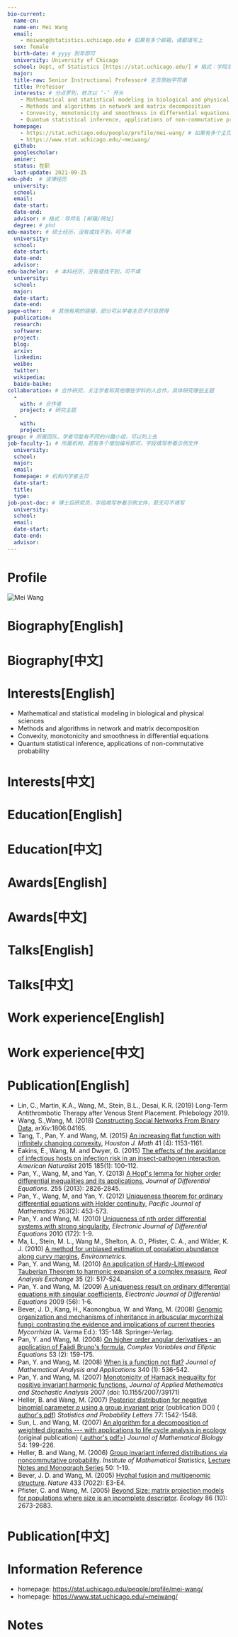 ```yaml
---
bio-current:
  name-cn: 
  name-en: Mei Wang
  email: 
    - meiwang@statistics.uchicago.edu # 如果有多个邮箱，请都填写上
  sex: female
  birth-date: # yyyy 到年即可
  university: University of Chicago 
  school: Dept, of Statistics [https://stat.uchicago.edu/] # 格式：学院名称[学院官网链接]
  major: 
  title-raw: Senior Instructional Professor# 主页原始字符串
  title: Professor
  interests: # 分点罗列，依次以 ‘-’ 开头
    - Mathematical and statistical modeling in biological and physical sciences
    - Methods and algorithms in network and matrix decomposition
    - Convexity, monotonicity and smoothness in differential equations
    - Quantum statistical inference, applications of non-commutative probability
  homepage: 
    - https://stat.uchicago.edu/people/profile/mei-wang/ # 如果有多个主页，请都填写上
    - https://www.stat.uchicago.edu/~meiwang/
  github: 
  googlescholar: 
  aminer: 
  status: 在职
  last-update: 2021-09-25
edu-phd:  # 读博经历
  university: 
  school: 
  email: 
  date-start: 
  date-end: 
  advisor: # 格式：导师名 [邮箱/网址]
  degree: # phd
edu-master: # 硕士经历，没有或找不到，可不填
  university: 
  school: 
  date-start: 
  date-end: 
  advisor:
edu-bachelor:  # 本科经历，没有或找不到，可不填
  university: 
  school: 
  major: 
  date-start: 
  date-end: 
page-other:   # 其他有用的链接，部分可从学者主页子栏目获得
  publication: 
  research: 
  software: 
  project: 
  blog: 
  arxiv: 
  linkedin: 
  weibo:
  twitter:
  wikipedia:
  baidu-baike:
collaboration: # 合作研究，关注学者和其他哪些学科的人合作，具体研究哪些主题
  - 
    with: # 合作者
    project: # 研究主题
  - 
    with: 
    project: 
group: # 所属团队，学者可能有不同的兴趣小组，可以列上去
job-faculty-1: # 所属机构，若有多个增加编号即可，字段填写参看示例文件
  university: 
  school: 
  major: 
  email: 
  homepage: # 机构内学者主页
  date-start: 
  title: 
  type: 
job-post-doc: # 博士后研究员，字段填写参看示例文件，若无可不填写
  university: 
  school: 
  email: 
  date-start: 
  date-end: 
  advisor: 
---
```


# Profile

![Mei Wang](https://d3qi0qp55mx5f5.cloudfront.net/stat/i/people/Faculty/Wang_Mei_600x600.jpg?mtime=1565184616)

# Biography[English]

# Biography[中文]

# Interests[English]

- Mathematical and statistical modeling in biological and physical sciences
- Methods and algorithms in network and matrix decomposition
- Convexity, monotonicity and smoothness in differential equations
- Quantum statistical inference, applications of non-commutative probability

# Interests[中文]

# Education[English]

# Education[中文]

# Awards[English]

# Awards[中文]

# Talks[English]

# Talks[中文]

# Work experience[English]

# Work experience[中文]

# Publication[English]

- Lin, C., Martin, K.A., Wang, M., Stein, B.L., Desai, K.R. (2019)  Long-Term Antithrombotic Therapy after Venous Stent Placement. Phlebology 2019.
- Wang, S.,Wang, M. (2018)  [Constructing Social Networks From Binary Data](https://arxiv.org/pdf/1806.04165.pdf), arXiv:1806.04165.
- Tang, T., Pan, Y. and Wang, M. (2015)  [An increasing flat function with infinitely changing convexity](http://www.stat.uchicago.edu/~meiwang/research/HJM2015.pdf), *Houston J. Math* 41 (4): 1153-1161.
- Eakins, E., Wang, M. and Dwyer, G. (2015)  [The effects of the avoidance of infectious hosts on infection risk in an insect-pathogen interaction](http://www.stat.uchicago.edu/~meiwang/research/LibbyGreg15.pdf), *American Naturalist* 2015 185(1): 100-112.
- Pan, Y., Wang, M, and Yan, Y. (2013)  [A Hopf's lemma for higher order differential inequalities and its applications](http://www.stat.uchicago.edu/~meiwang/research/Hopf-nth-Pan-Yan2013.pdf), *Journal of Differential Equations*. 255 (2013): 2826-2845.
- Pan, Y., Wang, M, and Yan, Y. (2012)  [Uniqueness theorem for ordinary differential equations with Holder continuity](http://www.stat.uchicago.edu/~meiwang/research/publishedversion-Flat4LN.pdf), *Pacific Journal of Mathematics* 263(2): 453-573.
- Pan, Y. and Wang, M. (2010)  [Uniqueness of nth order differential systems with strong singularity](http://www.stat.uchicago.edu/~meiwang/research/EJDEpubversion-flat3.pdf), *Electronic Journal of Differential Equations* 2010 (172): 1-9.
- Ma, L., Stein, M. L., Wang M., Shelton, A. O., Pfister, C. A., and Wilder, K. J. (2010)  [A method for unbiased estimation of population abundance along curvy margins](http://www.stat.uchicago.edu/~meiwang/research/pubpreview.pdf), *Environmetrics*.
- Pan, Y. and Wang, M. (2010)  [An application of Hardy-Littlewood Tauberian Theorem to harmonic expansion of a complex measure](http://www.stat.uchicago.edu/~meiwang/research/tauberiansphere.pdf), *Real Analysis Exchange* 35 (2): 517-524.
- Pan, Y. and Wang, M. (2009)  [A uniqueness result on ordinary differential equations with singular coefficients](http://www.stat.uchicago.edu/~meiwang/research/EJDEpubversion-cutebound.pdf), *Electronic Journal of Differential Equations* 2009 (56): 1-6.
- Bever, J. D., Kang, H., Kaonongbua, W. and Wang, M. (2008)  [Genomic organization and mechanisms of inheritance in arbuscular mycorrhizal fungi: contrasting the evidence and implications of current theories](http://www.stat.uchicago.edu/~meiwang/research/pubversion-mycorrhizaCh7.pdf) *Mycorrhiza* (A. Varma Ed.): 135-148. Springer-Verlag.
- Pan, Y. and Wang, M. (2008)  [On higher order angular derivatives - an application of Faàdi Bruno's formula](http://www.stat.uchicago.edu/~meiwang/research/nth.pdf), *Complex Variables and Elliptic Equations* 53 (2): 159-175.
- Pan, Y. and Wang, M. (2008)  [When is a function not flat?](http://www.stat.uchicago.edu/~meiwang/research/continuation.pdf) *Journal of Mathematical Analysis and Applications* 340 (1): 536-542.
- Pan, Y. and Wang, M. (2007)  [Monotonicity of Harnack inequality for positive invariant harmonic functions](http://www.stat.uchicago.edu/~meiwang/research/S1048953307391715.pdf), *Journal of Applied Mathematics and Stochastic Analysis* 2007 (doi: 10.1155/2007/39171)
- Heller, B. and Wang, M. (2007) [Posterior distribution for negative binomial parameter *p* using a group invariant prior](http://dx.doi.org/10.1016/j.spl.2007.03.031) (publication DOI) ([ author's pdf](http://www.stat.uchicago.edu/~meiwang/research/NBpaper.pdf)) *Statistics and Probability Letters* 77: 1542-1548.
- Sun, L. and Wang, M. (2007)  [An algorithm for a decomposition of weighted digraphs --- with applications to life cycle analysis in ecology](http://www.springerlink.com/content/r25352h7jrl33466/fulltext.pdf) (original publication) ([ author's pdf>](http://www.stat.uchicago.edu/~meiwang/research/alg_post.pdf)) *Journal of Mathematical Biology* 54: 199-226.
- Heller, B. and Wang, M. (2006)  [Group invariant inferred distributions via noncommutative probability](http://galton.uchicago.edu/~meiwang/research/LNMS5001_Nov17-06.pdf). *Institute of Mathematical Statistics*, [Lecture Notes and Monograph Series](http://www.imstat.org/publications/lecnotes.htm) 50: 1-19.
- Bever, J. D. and Wang, M. (2005)  [Hyphal fusion and multigenomic structure](http://galton.uchicago.edu/~meiwang/research/NaturePDF.pdf). *Nature* 433 (7022): E3-E4.
- Pfister, C. and Wang, M. (2005)  [Beyond Size: matrix projection models for populations where size is an incomplete descriptor](http://galton.uchicago.edu/~meiwang/research/Ecology-0012-9658-086-10-2673.pdf). *Ecology* 86 (10): 2673-2683.

# Publication[中文]

# Information Reference

- homepage: https://stat.uchicago.edu/people/profile/mei-wang/
- homepage: https://www.stat.uchicago.edu/~meiwang/

# Notes